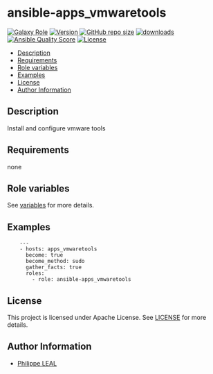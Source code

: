 # ansible-apps_vmwaretools

[![Galaxy Role](https://img.shields.io/badge/galaxy-apps_vmwaretools-purple?style=flat)](https://galaxy.ansible.com/lotusnoir/apps_vmwaretools)
[![Version](https://img.shields.io/github/release/lotusnoir/ansible-apps_vmwaretools.svg)](https://github.com/lotusnoir/ansible-apps_vmwaretools/releases/latest)
[![GitHub repo size](https://img.shields.io/github/repo-size/lotusnoir/ansible-apps_vmwaretools?color=orange&style=flat)](https://galaxy.ansible.com/lotusnoir/apps_vmwaretools)
[![downloads](https://img.shields.io/ansible/role/d/)](https://galaxy.ansible.com/lotusnoir/apps_vmwaretools)
[![Ansible Quality Score](https://img.shields.io/ansible/quality/)](https://galaxy.ansible.com/lotusnoir/apps_vmwaretools)
[![License](https://img.shields.io/badge/license-Apache--2.0-brightgreen?style=flat)](https://opensource.org/licenses/Apache-2.0)

<!-- START doctoc generated TOC please keep comment here to allow auto update -->
<!-- DON'T EDIT THIS SECTION, INSTEAD RE-RUN doctoc TO UPDATE -->

- [Description](#description)
- [Requirements](#requirements)
- [Role variables](#role-variables)
- [Examples](#examples)
- [License](#license)
- [Author Information](#author-information)

<!-- END doctoc generated TOC please keep comment here to allow auto update -->

## Description

Install and configure vmware tools

## Requirements

none

## Role variables

See [variables](/defaults/main.yml) for more details.

## Examples

        ---
        - hosts: apps_vmwaretools
          become: true
          become_method: sudo
          gather_facts: true
          roles:
            - role: ansible-apps_vmwaretools

## License

This project is licensed under Apache License. See [LICENSE](/LICENSE) for more details.

## Author Information

- [Philippe LEAL](https://github.com/lotusnoir)
